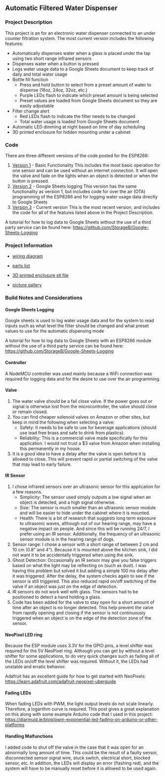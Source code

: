 ## Automatic Filtered Water Dispenser

### Project Description 

This project is an for an electronic water dispenser connected to an under counter filtration system. The most current version includes the following features:

- Automatically dispenses water when a glass is placed under the tap using two short range infrared sensors
- Dispenses water when a button is pressed
- Logs water usage data to a Google Sheets document to keep track of daily and total water usage
- Bottle fill function
  - Press and hold button to select from a preset amount of water to dispense (16oz, 24oz, 32oz, etc.)
  - Purple LEDs flash to indicate which preset amount is being selected
  - Preset values are loaded from Google Sheets document so they are easily adjustable
- Filter change alert
  - Red LEDs flash to indicate the filter needs to be changed
  - Total water usage is loaded from Google Sheets document
- Automatic LED dimming at night based on time of day scheduling 
- 3D printed enclosure for hidden mounting under a cabinet

### Code
There are three different versions of the code posted for the ESP8266:

1. [Version 1](https://github.com/StorageB/Water-Dispenser/blob/master/main_v1.cpp) - Basic Functionality 
This includes the most basic operation for one sensor and can be used without an internet connection. It will open the valve and fade on the lights when an object is detected or when the button is pressed.
2. [Version 2](https://github.com/StorageB/Water-Dispenser/blob/master/main_v2.cpp) - Google Sheets logging
This version has the same functionality as version 1, but includes code for over the air (OTA) programming of the ESP8266 and for logging water usage data directly to Google Sheets
3. [Version 3](https://github.com/StorageB/Water-Dispenser/blob/master/main_v3.cpp) - Current version 
This is the most recent version, and includes the code for all of the features listed above in the Project Description.

A tutorial for how to log data to Google Sheets without the use of a third party service can be found here:
https://github.com/StorageB/Google-Sheets-Logging



### Project Information

* [wiring diagram](https://github.com/StorageB/Water-Dispenser/blob/master/wiring-diagram.pdf)

* [parts list](https://github.com/StorageB/Water-Dispenser/blob/master/parts-list.md)

* [3D printed enclosure stl file](https://github.com/StorageB/Water-Dispenser/blob/master/Enclosure.stl)

* [picture gallery](www.imgur.com)



### Build Notes and Considerations

#### Google Sheets Logging

Google sheets is used to log water usage data and for the system to read inputs such as what level the filter should be changed and what preset values to use for the automatic dispensing mode 

A tutorial for how to log data to Google Sheets with an ESP8266 module without the use of a third party service can be found here:
https://github.com/StorageB/Google-Sheets-Logging

#### Controller

A NodeMCU controller was used mainly because a WiFi connection was required for logging data and for the desire to use over the air programming. 

#### Valve

1.  The water valve should be a fail close valve. If the power goes out or signal is otherwise lost from the microcontroller, the valve should close or remain closed.
2.  You can find cheaper solenoid valves on Amazon or other sites, but keep in mind the following when selecting a valve:
      - Safety: It needs to be safe to use for beverage applications (should use lead free brass and safe to drink from plastics). 
      - Reliability: This is a commercial valve made specifically for this application. I would not trust a $3 valve from Amazon when installing this permanently in my house.
3.  It is a good idea to have a delay after the valve is open before it is allowed to close. This will prevent rapid or partial switching of the valve that may lead to early failure.

#### IR Sensor

1. I chose infrared sensors over an ultrasonic sensor for this application for a few reasons. 
   - Simplicity: The sensor used simply outputs a low signal when an object is detected, and a high signal otherwise.
   - Size: The sensor is much smaller than an ultrasonic sensor module and will be easier to hide under the cabinet where it is mounted.
   - Health: There is a bit of research that suggests long term exposure to ultrasonic waves, although out of our hearing range, may have a negative impact on people. And since this will be running 24/7, I prefer using an IR sensor. Additionally, the frequency of an ultrasonic sensor module is in the hearing range of dogs.  
2. Sensor range: I chose a sensor with a short range of between 2 cm and 10 cm (0.8" and 4"). Because it is mounted above the kitchen sink, I did not want it to be accidentally triggered when using the sink.
3. Ghost Detection: Occasionally an IR sensor may give you false triggers based on what the light may be reflecting on (such as dust). I was having this problem but solved it but adding a simple 100 ms delay after it was triggered. After the delay, the system checks again to see if the sensor is still triggered. This also reduced rapid on/off switching of the valve if an object was just on the edge of detection.
4. IR sensors do not work well with glass. The sensors had to be positioned to detect a hand holding a glass. 
5. Code has been added for the valve to stay open for a short amount of time after an object is no longer detected. This help prevent the valve from rapidly opening and closing if the sensor is not continuously triggered when an object is on the edge of the detection zone of the sensor.

#### NeoPixel LED ring

Because the ESP module uses 3.3V for the GPIO pins, a level shifter was required for the 5V NeoPixel ring. Although you can get by without a level shifter for some applications, to do very quick changes such as fading all of the LEDs on/off the level shifter was required. Without it, the LEDs had unstable and erratic behavior.

Adafruit has an excellent guide for how to get started with NeoPixels: https://learn.adafruit.com/adafruit-neopixel-uberguide

#### Fading LEDs

When fading LEDs with PWM, the light output levels do not scale linearly. Therefore, a logarithm curve is required. This post gives a great explanation on this along with some example Arduino code that I used in this project: https://diarmuid.ie/blog/pwm-exponential-led-fading-on-arduino-or-other-platforms

#### Handling Malfunctions

I added code to shut off the valve in the case that it was open for an abnormally long amount of time. This could be the result of a faulty sensor, disconnected sensor signal wire, stuck switch, electrical short, blocked sensor, etc. In addition, the LEDs will display an error (flashing red), and the system will have to be manually reset before it is allowed to be used again.

